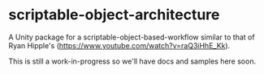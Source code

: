 # scriptable-object-architecture
A Unity package for a scriptable-object-based-workflow similar to that of Ryan Hipple's (https://www.youtube.com/watch?v=raQ3iHhE_Kk).

This is still a work-in-progress so we'll have docs and samples here soon.
